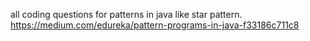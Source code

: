 all coding questions for patterns in java like star pattern.
https://medium.com/edureka/pattern-programs-in-java-f33186c711c8